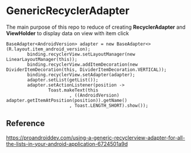 # GenericRecyclerAdapter

The main purpose of this repo to reduce of creating **RecyclerAdapter** and **ViewHolder** to display data on view with item click
```
BaseAdapter<AndroidVersion> adapter = new BaseAdapter<>(R.layout.item_android_version);
        binding.recyclerView.setLayoutManager(new LinearLayoutManager(this));
        binding.recyclerView.addItemDecoration(new DividerItemDecoration(this, DividerItemDecoration.VERTICAL));
        binding.recyclerView.setAdapter(adapter);
        adapter.setList(getList());
        adapter.setActionListener(position ->
                Toast.makeText(this
                        , ((AndroidVersion) adapter.getItemAtPosition(position)).getName()
                        , Toast.LENGTH_SHORT).show());
```

## Reference 
https://proandroiddev.com/using-a-generic-recyclerview-adapter-for-all-the-lists-in-your-android-application-6724501a9d
